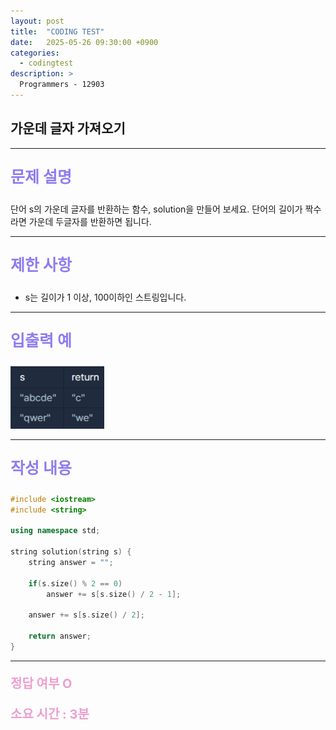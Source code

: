 ```yaml
---
layout: post
title:  "CODING TEST"
date:   2025-05-26 09:30:00 +0900
categories:
  - codingtest
description: >
  Programmers - 12903
---
```

## 가운데 글자 가져오기

---

<p style = "color:#8f7cee; font-size:25px; font-weight:bold">
문제 설명
</p>

단어 s의 가운데 글자를 반환하는 함수, solution을 만들어 보세요. 단어의 길이가 짝수라면 가운데 두글자를 반환하면 됩니다.

---

<p style = "color:#8f7cee; font-size:25px; font-weight:bold">
제한 사항
</p>

- s는 길이가 1 이상, 100이하인 스트링입니다.

---

<p style = "color:#8f7cee; font-size:25px; font-weight:bold">
입출력 예
</p>

<img src = "../../assets/img/codingtest/12903.png" width = "150" height = "100">

---

<p style = "color:#8f7cee; font-size:25px; font-weight:bold">
작성 내용
</p>

```C++
#include <iostream>
#include <string>

using namespace std;

string solution(string s) {
    string answer = "";
    
    if(s.size() % 2 == 0)
        answer += s[s.size() / 2 - 1];
    
    answer += s[s.size() / 2];
    
    return answer;
}
```

---

<p style = "color:#ed9ece; font-size:20px; font-weight:bold">
정답 여부 O
</p>

<p style = "color:#ed9ece; font-size:20px; font-weight:bold">
소요 시간 : 3분
</p>

